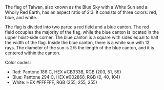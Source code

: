 The flag of Taiwan, also known as the Blue Sky with a White Sun and a Wholly Red Earth, has an aspect ratio of 2:3. It consists of three colors: red, blue, and white.

The flag is divided into two parts: a red field and a blue canton. The red field occupies the majority of the flag, while the blue canton is located in the upper hoist-side corner. The blue canton is a square with sides equal to half the width of the flag. Inside the blue canton, there is a white sun with 12 rays. The diameter of the sun is 2/5 the length of the blue canton, and it is centered within the canton.

Color codes:
- Red: Pantone 186 C, HEX #CB333B, RGB (203, 51, 59)
- Blue: Pantone 294 C, HEX #002868, RGB (0, 40, 104)
- White: HEX #FFFFFF, RGB (255, 255, 255)